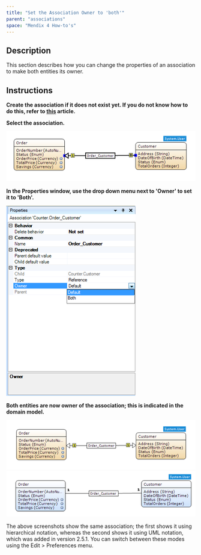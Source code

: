 ```yaml
---
title: "Set the Association Owner to 'both'"
parent: "associations"
space: "Mendix 4 How-to's"
---
```

## Description

This section describes how you can change the properties of an association to make both entities its owner.

## Instructions

 **Create the association if it does not exist yet. If you do not know how to do this, refer to [this](create-an-association) article.**

 **Select the association.**

![](attachments/2621539/2752573.png)

 **In the Properties window, use the drop down menu next to 'Owner' to set it to 'Both'.**

![](attachments/2621539/2752572.png)

 **Both entities are now owner of the association; this is indicated in the domain model.**

![](attachments/2621539/2752567.png)
![](attachments/2621539/2752566.png)

The above screenshots show the same association; the first shows it using hierarchical notation, whereas the second shows it using UML notation, which was added in version 2.5.1\. You can switch between these modes using the Edit > Preferences menu.
